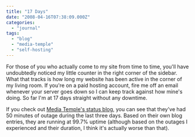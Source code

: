 ```yaml
---
title: "17 Days"
date: "2008-04-16T07:38:09.000Z"
categories: 
  - "journal"
tags: 
  - "blog"
  - "media-temple"
  - "self-hosting"
---
```


For those of you who actually come to my site from time to time, you'll have undoubtedly noticed my little counter in the right corner of the sidebar. What that tracks is how long my website has been active in the corner of my living room. If you're on a paid hosting account, fire me off an email whenever your server goes down so I can keep track against how mine's doing. So far I'm at 17 days straight without any downtime.

If you check out [Media Temple's status blog](http://weblog.mediatemple.net/weblog/category/system-incidents/gs-grid-service-intermittent-service-availability/), you can see that they've had 50 minutes of outage during the last three days. Based on their own blog entries, they are running at 99.7% uptime (although based on the outages I experienced and their duration, I think it's actually worse than that).
